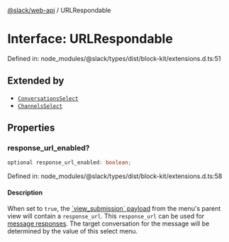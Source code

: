 [@slack/web-api](../index.md) / URLRespondable

# Interface: URLRespondable

Defined in: node\_modules/@slack/types/dist/block-kit/extensions.d.ts:51

## Extended by

- [`ConversationsSelect`](ConversationsSelect.md)
- [`ChannelsSelect`](ChannelsSelect.md)

## Properties

### response\_url\_enabled?

```ts
optional response_url_enabled: boolean;
```

Defined in: node\_modules/@slack/types/dist/block-kit/extensions.d.ts:58

#### Description

When set to `true`, the [\`view\_submission\` payload](https://api.slack.com/reference/interaction-payloads/views#view_submission)
from the menu's parent view will contain a `response_url`. This `response_url` can be used for
[message responses](https://api.slack.com/interactivity/handling#message_responses). The target conversation
for the message will be determined by the value of this select menu.
